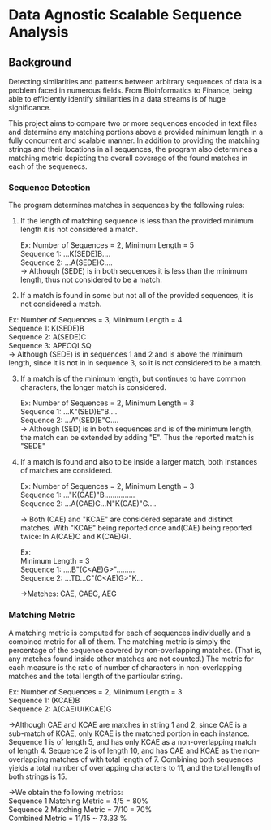 # Data Agnostic Scalable Sequence Analysis

## Background
Detecting similarities and patterns between arbitrary sequences of data is a problem faced in numerous fields. From Bioinformatics to Finance, being able to efficiently identify similarities in a data streams is of huge significance.

This project aims to compare two or more sequences encoded in text files and determine any matching portions above a provided minimum length in a fully concurrent and scalable manner.  In addition to providing the matching strings and their locations in all sequences, the program also determines a matching metric depicting the overall coverage of the found matches in each of the sequenecs.

### Sequence Detection

The program determines matches in sequences by the following rules:

1)  If the length of matching sequence is less than the provided minimum length it is not considered a match. <br />

    Ex: Number of Sequences = 2, Minimum Length = 5 <br />
    Sequence 1: ...K(SEDE)B.... <br />
    Sequence 2: ...A(SEDE)C.... <br />
    -> Although (SEDE) is in both sequences it is less than the minimum length, thus not considered to be a match. <br />


2) If a match is found in some but not all of the provided sequences, it is not considered a match. <br />

Ex: Number of Sequences = 3, Minimum Length = 4 <br />
    Sequence 1: K(SEDE)B <br />
    Sequence 2: A(SEDE)C <br />
    Sequence 3: APEOQLSQ <br />
    -> Although (SEDE) is in sequences 1 and 2 and is above the minimum length, since it is not in in sequence 3, so it is not considered to be a match.


3)  If a match is of the minimum length, but continues to have common characters, the longer match is considered. <br />

    Ex: Number of Sequences = 2, Minimum Length = 3 <br />
    Sequence 1: ...K"(SED)E"B.... <br />
    Sequence 2: ...A"(SED)E"C.... <br />
    -> Although (SED) is in both sequences and is of the minimum length, the match can be extended by adding "E". Thus the reported match is "SEDE" <br />

4)  If a match is found and also to be inside a larger match, both instances of matches are considered. <br />

    Ex: Number of Sequences = 2, Minimum Length = 3 <br />
    Sequence 1: ..."K(CAE)"B............... <br />
    Sequence 2: ...A(CAE)C...N"K(CAE)"G.... <br />

    -> Both (CAE) and "KCAE" are considered separate and distinct matches. With "KCAE" being reported once and(CAE) being reported twice: In A(CAE)C and                          K(CAE)G). <br />

    Ex:<br />
    Minimum Length = 3 <br />
    Sequence 1: ....B"(C<AE)G>"......... <br />
    Sequence 2: ...T<CAE>D...C"(C<AE)G>"K... <br />

    ->Matches: CAE, CAEG, AEG <br />

### Matching Metric

A matching metric is computed for each of sequences individually and a combined metric for all of them. The matching metric is simply the percentage of the sequence covered by non-overlapping matches. (That is, any matches found inside other matches are not counted.) The metric for each measure is the ratio of number of characters in non-overlapping matches and the total length of the particular string. <br />

Ex: Number of Sequences = 2, Minimum Length = 3 <br />
Sequence 1: (KCAE)B  <br />
Sequence 2: A(CAE)U(KCAE)G <br />

->Although CAE and KCAE are matches in string 1 and 2, since CAE is a sub-match of KCAE, only KCAE is the matched portion in each instance. Sequence 1 is of length 5, and has only KCAE as a non-overlapping match of length 4. Sequence 2 is of length 10, and has CAE and KCAE as the non-overlapping matches of with total length of 7. Combining both sequences yields a total number of overlapping characters to 11, and the total length of both strings is 15. <br />

->We obtain the following metrics: <br />
Sequence 1 Matching Metric = 4/5 = 80% <br />
Sequence 2 Matching Metric = 7/10 = 70% <br />
Combined Metric = 11/15 ~ 73.33 %
